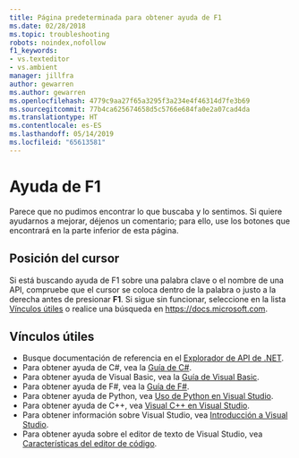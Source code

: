 ```yaml
---
title: Página predeterminada para obtener ayuda de F1
ms.date: 02/28/2018
ms.topic: troubleshooting
robots: noindex,nofollow
f1_keywords:
- vs.texteditor
- vs.ambient
manager: jillfra
author: gewarren
ms.author: gewarren
ms.openlocfilehash: 4779c9aa27f65a3295f3a234e4f46314d7fe3b69
ms.sourcegitcommit: 77b4ca625674658d5c5766e684fa0e2a07cad4da
ms.translationtype: HT
ms.contentlocale: es-ES
ms.lasthandoff: 05/14/2019
ms.locfileid: "65613581"
---
```

# <a name="f1-help"></a>Ayuda de F1

Parece que no pudimos encontrar lo que buscaba y lo sentimos. Si quiere ayudarnos a mejorar, déjenos un comentario; para ello, use los botones que encontrará en la parte inferior de esta página.

## <a name="cursor-position"></a>Posición del cursor

Si está buscando ayuda de F1 sobre una palabra clave o el nombre de una API, compruebe que el cursor se coloca dentro de la palabra o justo a la derecha antes de presionar **F1**. Si sigue sin funcionar, seleccione en la lista [Vínculos útiles](#useful-links) o realice una búsqueda en https://docs.microsoft.com.

## <a name="useful-links"></a>Vínculos útiles

- Busque documentación de referencia en el [Explorador de API de .NET](/dotnet/api/).
- Para obtener ayuda de C#, vea la [Guía de C#](/dotnet/csharp/index).
- Para obtener ayuda de Visual Basic, vea la [Guía de Visual Basic](/dotnet/visual-basic/).
- Para obtener ayuda de F#, vea la [Guía de F#](/dotnet/fsharp/).
- Para obtener ayuda de Python, vea [Uso de Python en Visual Studio](../../python/overview-of-python-tools-for-visual-studio.md).
- Para obtener ayuda de C++, vea [Visual C++ en Visual Studio](/cpp/visual-cpp-in-visual-studio).
- Para obtener información sobre Visual Studio, vea [Introducción a Visual Studio](../../get-started/visual-studio-ide.md).
- Para obtener ayuda sobre el editor de texto de Visual Studio, vea [Características del editor de código](../../ide/writing-code-in-the-code-and-text-editor.md).
